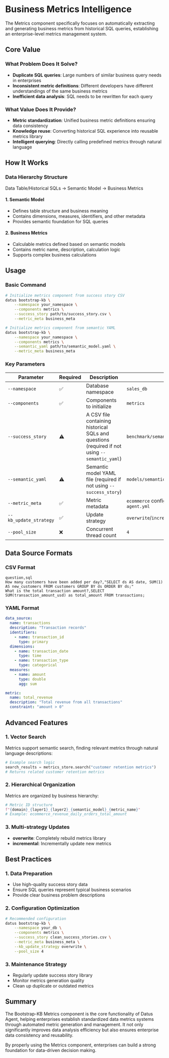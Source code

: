 # Business Metrics Intelligence

The Metrics component specifically focuses on automatically extracting and generating business metrics from historical SQL queries, establishing an enterprise-level metrics management system.

## Core Value

### What Problem Does It Solve?

- **Duplicate SQL queries**: Large numbers of similar business query needs in enterprises
- **Inconsistent metric definitions**: Different developers have different understandings of the same business metrics
- **Inefficient data analysis**: SQL needs to be rewritten for each query

### What Value Does It Provide?

- **Metric standardization**: Unified business metric definitions ensuring data consistency
- **Knowledge reuse**: Converting historical SQL experience into reusable metrics library
- **Intelligent querying**: Directly calling predefined metrics through natural language

## How It Works

### Data Hierarchy Structure
Data Table/Historical SQLs → Semantic Model → Business Metrics

#### 1. Semantic Model
- Defines table structure and business meaning
- Contains dimensions, measures, identifiers, and other metadata
- Provides semantic foundation for SQL queries

#### 2. Business Metrics
- Calculable metrics defined based on semantic models
- Contains metric name, description, calculation logic
- Supports complex business calculations

## Usage

### Basic Command

```bash
# Initialize metrics component from success story CSV
datus bootstrap-kb \
    --namespace your_namespace \
    --components metrics \
    --success_story path/to/success_story.csv \
    --metric_meta business_meta
```

```bash
# Initialize metrics component from semantic YAML
datus bootstrap-kb \
    --namespace your_namespace \
    --components metrics \
    --semantic_yaml path/to/semantic_model.yaml \
    --metric_meta business_meta
```

### Key Parameters

| Parameter | Required | Description | Example |
|-----------|----------|-------------|---------|
| `--namespace` | ✅ | Database namespace | `sales_db` |
| `--components` | ✅ | Components to initialize | `metrics` |
| `--success_story` | ⚠️ | A CSV file containing historical SQLs and questions (required if not using `--semantic_yaml`) | `benchmark/semantic_layer/success_story.csv` |
| `--semantic_yaml` | ⚠️ | Semantic model YAML file (required if not using `--success_story`) | `models/semantic_model.yaml` |
| `--metric_meta` | ✅ | Metric metadata | `ecommerce` configuration component in `agent.yml` |
| `--kb_update_strategy` | ✅ | Update strategy | `overwrite`/`incremental` |
| `--pool_size` | ❌ | Concurrent thread count | `4` |

## Data Source Formats

### CSV Format

```csv
question,sql
How many customers have been added per day?,"SELECT ds AS date, SUM(1) AS new_customers FROM customers GROUP BY ds ORDER BY ds;"
What is the total transaction amount?,SELECT SUM(transaction_amount_usd) as total_amount FROM transactions;
```

### YAML Format

```yaml
data_source:
  name: transactions
  description: "Transaction records"
  identifiers:
    - name: transaction_id
      type: primary
  dimensions:
    - name: transaction_date
      type: time
    - name: transaction_type
      type: categorical
  measures:
    - name: amount
      type: double
      agg: sum

metric:
  name: total_revenue
  description: "Total revenue from all transactions"
  constraint: "amount > 0"
```

## Advanced Features

### 1. Vector Search

Metrics support semantic search, finding relevant metrics through natural language descriptions:

```python
# Example search logic
search_results = metrics_store.search("customer retention metrics")
# Returns related customer retention metrics
```

### 2. Hierarchical Organization

Metrics are organized by business hierarchy:

```python
# Metric ID structure
f"{domain}_{layer1}_{layer2}_{semantic_model}_{metric_name}"
# Example: ecommerce_revenue_daily_orders_total_amount
```

### 3. Multi-strategy Updates

- **overwrite**: Completely rebuild metrics library
- **incremental**: Incrementally update new metrics

## Best Practices

### 1. Data Preparation

- Use high-quality success story data
- Ensure SQL queries represent typical business scenarios
- Provide clear business problem descriptions

### 2. Configuration Optimization

```bash
# Recommended configuration
datus bootstrap-kb \
    --namespace your_db \
    --components metrics \
    --success_story clean_success_stories.csv \
    --metric_meta business_meta \
    --kb_update_strategy overwrite \
    --pool_size 4
```

### 3. Maintenance Strategy

- Regularly update success story library
- Monitor metrics generation quality
- Clean up duplicate or outdated metrics

## Summary

The Bootstrap-KB Metrics component is the core functionality of Datus Agent, helping enterprises establish standardized data metrics systems through automated metric generation and management. It not only significantly improves data analysis efficiency but also ensures enterprise data consistency and reusability.

By properly using the Metrics component, enterprises can build a strong foundation for data-driven decision making.